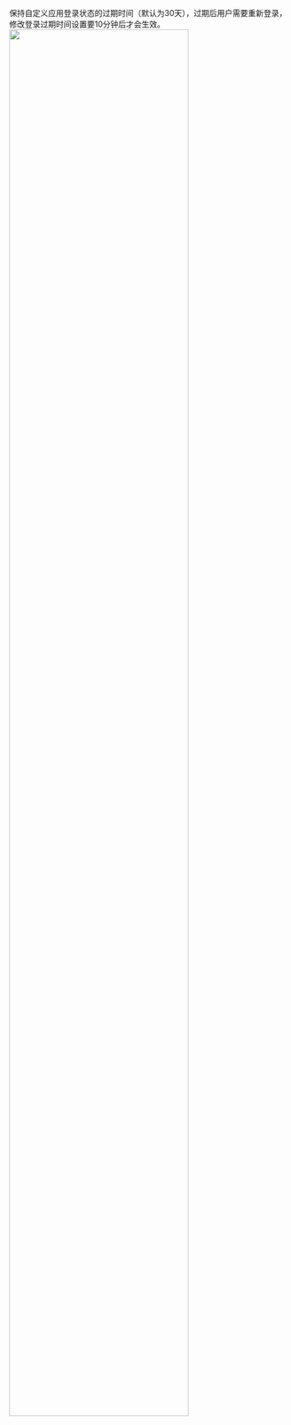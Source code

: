 保持自定义应用登录状态的过期时间（默认为30天），过期后用户需要重新登录，修改登录过期时间设置要10分钟后才会生效。
<img src = "https://qcloudimg.tencent-cloud.cn/raw/3830e6b3796f58c497bd1463388455aa.png" style="width: 80%">

